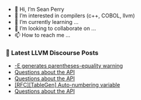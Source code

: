 - 👋 Hi, I’m Sean Perry
- 👀 I’m interested in compilers (c++, COBOL, llvm)
- 🌱 I’m currently learning ...
- 💞️ I’m looking to collaborate on ...
- 📫 How to reach me ...

<!---
s66perry/s66perry is a ✨ special ✨ repository because its `README.md` (this file) appears on your GitHub profile.
You can click the Preview link to take a look at your changes.
--->
### 📕 Latest LLVM Discourse Posts

<!-- DISCOURSE-LLVM:START -->
- [-E generates parentheses-equality warning](https://discourse.llvm.org/t/e-generates-parentheses-equality-warning/75229#post_3)
- [Questions about the API](https://discourse.llvm.org/t/questions-about-the-api/75228#post_6)
- [Questions about the API](https://discourse.llvm.org/t/questions-about-the-api/75228#post_5)
- [[RFC][TableGen] Auto-numbering variable](https://discourse.llvm.org/t/rfc-tablegen-auto-numbering-variable/75240#post_1)
- [Questions about the API](https://discourse.llvm.org/t/questions-about-the-api/75228#post_4)
<!-- DISCOURSE-LLVM:END -->
